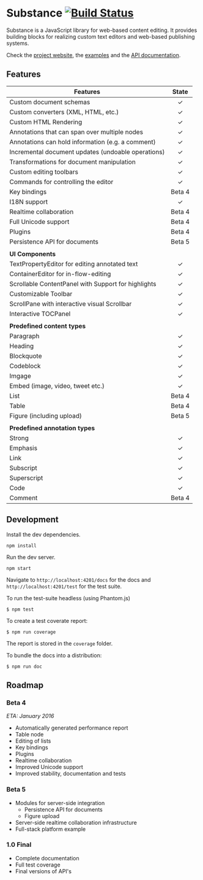 # Substance [![Build Status](https://travis-ci.org/substance/substance.svg?branch=master)](https://travis-ci.org/substance/substance)

Substance is a JavaScript library for web-based content editing. It provides building blocks for realizing custom text editors and web-based publishing systems.

Check the [project website](http://substance.io), the [examples](https://github.com/substance/examples) and the [API documentation](http://substance.io/docs).

## Features

Features                                                                    | State
--------------------------------------------------------------------------- | :------------:
Custom document schemas                                                     | ✓
Custom converters (XML, HTML, etc.)                                         | ✓
Custom HTML Rendering                                                       | ✓
Annotations that can span over multiple nodes                               | ✓
Annotations can hold information (e.g. a comment)                           | ✓
Incremental document updates (undoable operations)                          | ✓
Transformations for document manipulation                                   | ✓
Custom editing toolbars                                                     | ✓
Commands for controlling the editor                                         | ✓
Key bindings                                                                | Beta 4
I18N support                                                                | ✓
Realtime collaboration                                                      | Beta 4
Full Unicode support                                                        | Beta 4
Plugins                                                                     | Beta 4
Persistence API for documents                                               | Beta 5
                                                                            |
**UI Components**                                                           |
TextPropertyEditor for editing annotated text                               | ✓
ContainerEditor for in-flow-editing                                         | ✓
Scrollable ContentPanel with Support for highlights                         | ✓
Customizable Toolbar                                                        | ✓
ScrollPane with interactive visual Scrollbar                                | ✓
Interactive TOCPanel                                                        | ✓
                                                                            |
**Predefined content types**                                                |
Paragraph                                                                   | ✓
Heading                                                                     | ✓
Blockquote                                                                  | ✓
Codeblock                                                                   | ✓
Imgage                                                                      | ✓
Embed (image, video, tweet etc.)                                            | ✓
List                                                                        | Beta 4
Table                                                                       | Beta 4
Figure (including upload)                                                   | Beta 5
                                                                            |
**Predefined annotation types**                                             |
Strong                                                                      | ✓
Emphasis                                                                    | ✓
Link                                                                        | ✓
Subscript                                                                   | ✓
Superscript                                                                 | ✓
Code                                                                        | ✓
Comment                                                                     | Beta 4


## Development

Install the dev dependencies.

```
npm install
```

Run the dev server.

```
npm start
```

Navigate to `http://localhost:4201/docs` for the docs and `http://localhost:4201/test` for the test suite.

To run the test-suite headless (using Phantom.js)

```
$ npm test
```

To create a test coverate report:

```
$ npm run coverage
```

The report is stored in the `coverage` folder.

To bundle the docs into a distribution:

```
$ npm run doc
```

## Roadmap

### Beta 4

*ETA: January 2016*

- Automatically generated performance report
- Table node
- Editing of lists
- Key bindings
- Plugins
- Realtime collaboration
- Improved Unicode support
- Improved stability, documentation and tests

### Beta 5

- Modules for server-side integration
  - Persistence API for documents
  - Figure upload
- Server-side realtime collaboration infrastructure
- Full-stack platform example

### 1.0 Final

- Complete documentation
- Full test coverage
- Final versions of API's

